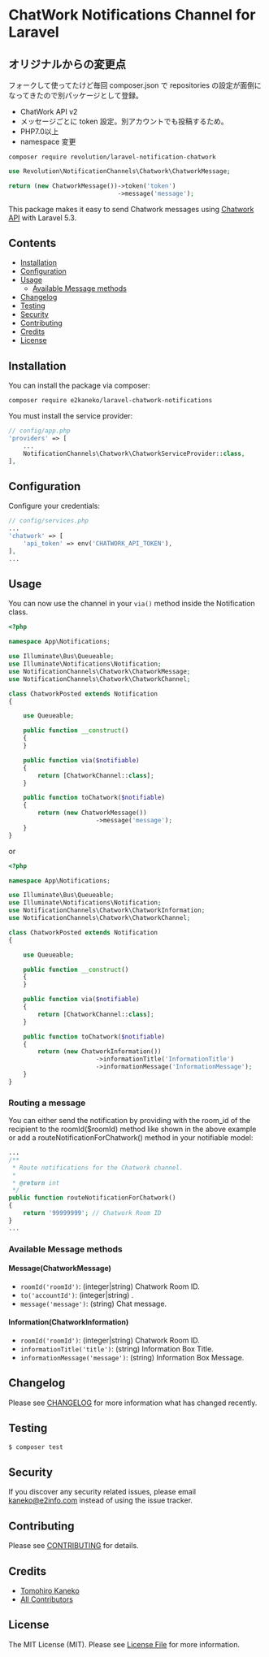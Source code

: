 # ChatWork Notifications Channel for Laravel

## オリジナルからの変更点
フォークして使ってたけど毎回 composer.json で repositories の設定が面倒になってきたので別パッケージとして登録。

- ChatWork API v2
- メッセージごとに token 設定。別アカウントでも投稿するため。
- PHP7.0以上
- namespace 変更

```
composer require revolution/laravel-notification-chatwork
```

```php
use Revolution\NotificationChannels\Chatwork\ChatworkMessage;

return (new ChatworkMessage())->token('token')
                              ->message('message');
```


This package makes it easy to send Chatwork messages using [Chatwork API](http://developer.chatwork.com/ja/) with Laravel 5.3.

## Contents

- [Installation](#installation)
- [Configuration](#configuration)
- [Usage](#usage)
    - [Available Message methods](#available-message-methods)
- [Changelog](#changelog)
- [Testing](#testing)
- [Security](#security)
- [Contributing](#contributing)
- [Credits](#credits)
- [License](#license)

## Installation

You can install the package via composer:

``` bash
composer require e2kaneko/laravel-chatwork-notifications
```

You must install the service provider:

```php
// config/app.php
'providers' => [
    ...
    NotificationChannels\Chatwork\ChatworkServiceProvider::class,
],
```

## Configuration

Configure your credentials: 

```php
// config/services.php
...
'chatwork' => [
    'api_token' => env('CHATWORK_API_TOKEN'),
],
...
```

## Usage

You can now use the channel in your `via()` method inside the Notification class.

``` php
<?php

namespace App\Notifications;

use Illuminate\Bus\Queueable;
use Illuminate\Notifications\Notification;
use NotificationChannels\Chatwork\ChatworkMessage;
use NotificationChannels\Chatwork\ChatworkChannel;

class ChatworkPosted extends Notification
{

    use Queueable;

    public function __construct()
    {
    }

    public function via($notifiable)
    {
        return [ChatworkChannel::class];
    }

    public function toChatwork($notifiable)
    {
        return (new ChatworkMessage())
                        ->message('message');
    }
}

```

or

``` php
<?php

namespace App\Notifications;

use Illuminate\Bus\Queueable;
use Illuminate\Notifications\Notification;
use NotificationChannels\Chatwork\ChatworkInformation;
use NotificationChannels\Chatwork\ChatworkChannel;

class ChatworkPosted extends Notification
{

    use Queueable;

    public function __construct()
    {
    }

    public function via($notifiable)
    {
        return [ChatworkChannel::class];
    }

    public function toChatwork($notifiable)
    {
        return (new ChatworkInformation())
                        ->informationTitle('InformationTitle')
                        ->informationMessage('InformationMessage');
    }
}

```


### Routing a message

You can either send the notification by providing with the room_id of the recipient to the roomId($roomId) method like shown in the above example or add a routeNotificationForChatwork() method in your notifiable model:

```php
...
/**
 * Route notifications for the Chatwork channel.
 *
 * @return int
 */
public function routeNotificationForChatwork()
{
    return '99999999'; // Chatwork Room ID
}
...
```

### Available Message methods

#### Message(ChatworkMessage)

- `roomId('roomId')`: (integer|string) Chatwork Room ID.
- `to('accountId')`: (integer|string) .
- `message('message')`: (string) Chat message.

#### Information(ChatworkInformation)

- `roomId('roomId')`: (integer|string) Chatwork Room ID.
- `informationTitle('title')`: (string) Information Box Title.
- `informationMessage('message')`: (string) Information Box Message.

## Changelog

Please see [CHANGELOG](CHANGELOG.md) for more information what has changed recently.

## Testing

``` bash
$ composer test
```

## Security

If you discover any security related issues, please email kaneko@e2info.com instead of using the issue tracker.

## Contributing

Please see [CONTRIBUTING](CONTRIBUTING.md) for details.

## Credits

- [Tomohiro Kaneko](https://github.com/e2kaneko)
- [All Contributors](../../contributors)

## License

The MIT License (MIT). Please see [License File](LICENSE.md) for more information.
